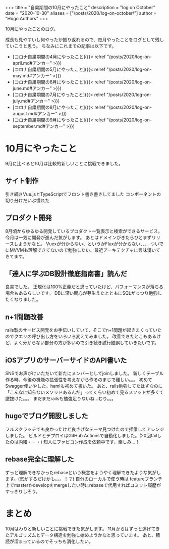 +++
title = "自粛期間の10月にやったこと"
description = "log on October"
date = "2020-10-30"
aliases = ["/posts/2020/log-on-october/"]
author = "Hugo Authors"
+++

10月にやったことのログ。
<!--more-->
成長も見やすいし何やったか振り返れるので、毎月やったことをログとして残していこうと思う。
ちなみにこれまでの記事は以下です。
- [コロナ自粛期間の4月にやったこと]({{< relref "/posts/2020/log-on-april.md#アンカー" >}})
- [コロナ自粛期間の5月にやったこと]({{< relref "/posts/2020/log-on-may.md#アンカー" >}})
- [コロナ自粛期間の6月にやったこと]({{< relref "/posts/2020/log-on-june.md#アンカー" >}})
- [コロナ自粛期間の7月にやったこと]({{< relref "/posts/2020/log-on-july.md#アンカー" >}})
- [コロナ自粛期間の8月にやったこと]({{< relref "/posts/2020/log-on-august.md#アンカー" >}})
- [コロナ自粛期間の9月にやったこと]({{< relref "/posts/2020/log-on-september.md#アンカー" >}})

# 10月にやったこと
9月に比べると10月は比較的新しいことに挑戦できました。

## サイト制作
引き続きVue.jsとTypeScriptでフロント書き書きしてました
コンポーネントの切り分けだいぶ慣れた

## プロダクト開発
8月頃からゆるゆる開発しているプロダクト一覧表示と検索ができるサービス。
今月は一気に開発が進んだ気がします。
あとはドメインがきたらひとまずリリースしようかなと。
Vuexが分からない、というかFluxが分からない、、、
ついでにMVVMも理解できてないので勉強したい、最近アーキテクチャに興味湧いてきてます。

## 「達人に学ぶDB設計徹底指南書」読んだ
良書でした。
正規化は100%正義だと思っていたけど、パフォーマンスが落ちる場合もあるらしいです。
DBに深い関心が芽生えたとともにSQLがっつり勉強したくなりました。

## n+1問題改善
rails製のサービス開発をお手伝いしていて、そこでn+1問題が起きまくっていたのでクエリの呼び出し方をいろいろ変えてみました。
改善できたとこもあるけど、よく分からない部分の方が多いので引き続き試行錯誤していきたいです。

## iOSアプリのサーバーサイドのAPI書いた
SNSでお声がけいただいて新たにメンバーとしてjoinしました。
新しくテーブル作る時、今後の機能の拡張性を考えながら作るのまじで難しい。。。
初めてSwagger使いやした。hamlも初めて書いた。
あと、rails勉強してたはずなのに「こんなに知らないメソッドあるんだ」ってくらい初めて見るメソッドが多くて腰抜けた。。。
まだまだrailsも勉強足りないね…むり。。。

## hugoでブログ開設しました
フルスクラッチでも良かったけど良さげなテーマ見つけたので拝借してアレンジしました。
ビルドとデプロイはGitHub Actionsで自動化しました。(20回failしたのは内緒・・・)
知人にファビコン作成を依頼中です、楽しみ...！

## rebase完全に理解した
ずっと理解できなかったrebaseという概念をようやく理解できたような気がします。(気がするだけかも。。。！？)
自分のローカルで使う時は featureブランチ上でmasterかdevelopをmergeしたい時にrebaseで代用すればコミット履歴がすっきりしそう。

# まとめ
10月はわりと新しいことに挑戦できた気がします。
11月からはずっと逃げてきたアルゴリズムとデータ構造を勉強し始めようかなと思っています。
あと、積読が溜まっているのでそっちも消化したい。
